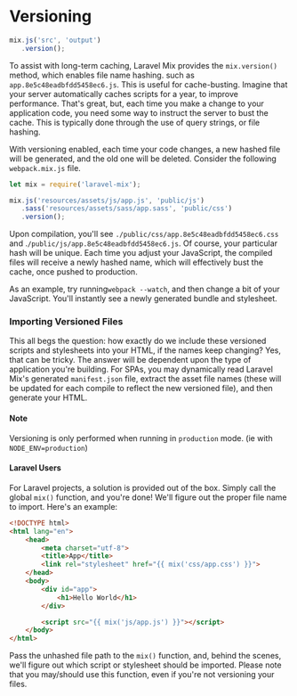 # Versioning

```js
mix.js('src', 'output')
   .version();
```

To assist with long-term caching, Laravel Mix provides the `mix.version()` method, which enables file name hashing. such as `app.8e5c48eadbfdd5458ec6.js`. This is useful for cache-busting. Imagine that your server automatically caches scripts for a year, to improve performance. That's great, but, each time you make a change to your application code, you need some way to instruct the server to bust the cache. This is typically done through the use of query strings, or file hashing.

With versioning enabled, each time your code changes, a new hashed file will be generated, and the old one will be deleted. Consider the following `webpack.mix.js` file.

```js
let mix = require('laravel-mix');

mix.js('resources/assets/js/app.js', 'public/js')
   .sass('resources/assets/sass/app.sass', 'public/css')
   .version();
```

Upon compilation, you'll see `./public/css/app.8e5c48eadbfdd5458ec6.css` and .`/public/js/app.8e5c48eadbfdd5458ec6.js`. Of course, your particular hash will be unique. Each time you adjust your JavaScript, the compiled files will receive a newly hashed name, which will effectively bust the cache, once pushed to production.

As an example, try running`webpack --watch`, and then change a bit of your JavaScript. You'll instantly see a newly generated bundle and stylesheet.

### Importing Versioned Files

This all begs the question: how exactly do we include these versioned scripts and stylesheets into your HTML, if the names keep changing? Yes, that can be tricky. The answer will be dependent upon the type of application you're building. For SPAs, you may dynamically read Laravel Mix's generated `manifest.json` file, extract the asset file names \(these will be updated for each compile to reflect the new versioned file\), and then generate your HTML.

#### Note

Versioning is only performed when running in `production` mode.  (ie with `NODE_ENV=production`)

#### Laravel Users

For Laravel projects, a solution is provided out of the box. Simply call the global `mix()` function, and you're done! We'll figure out the proper file name to import. Here's an example:

```html
<!DOCTYPE html>
<html lang="en">
    <head>
        <meta charset="utf-8">
        <title>App</title>
        <link rel="stylesheet" href="{{ mix('css/app.css') }}">
    </head>
    <body>
        <div id="app">
            <h1>Hello World</h1>
        </div>

        <script src="{{ mix('js/app.js') }}"></script>
    </body>
</html>
```

Pass the unhashed file path to the `mix()` function, and, behind the scenes, we'll figure out which script or stylesheet should be imported. Please note that you may/should use this function, even if you're not versioning your files.

